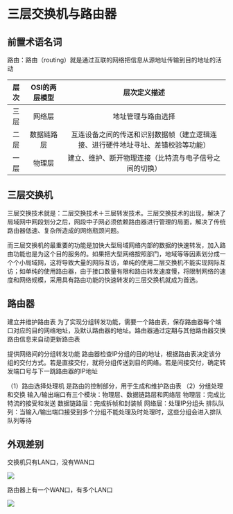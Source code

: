 # 三层交换机与路由器


## 前置术语名词

路由：路由（routing）就是通过互联的网络把信息从源地址传输到目的地址的活动

|层次|OSI的两层模型|层次定义描述|
|:-:|:-:|:-:
|三层|网络层|地址管理与路由选择|
|二层|数据链路层|互连设备之间的传送和识别数据帧（建立逻辑连接、进行硬件地址寻址、差错校验等功能）|
|一层|物理层|建立、维护、断开物理连接（比特流与电子信号之间的切换）

## 三层交换机

三层交换技术就是：二层交换技术＋三层转发技术。三层交换技术的出现，解决了局域网中网段划分之后，网段中子网必须依赖路由器进行管理的局面，解决了传统路由器低速、复杂所造成的网络瓶颈问题。

而三层交换机的最重要的功能是加快大型局域网络内部的数据的快速转发，加入路由功能也是为这个目的服务的。如果把大型网络按照部门，地域等等因素划分成一个个小局域网，这将导致大量的网际互访，单纯的使用二层交换机不能实现网际互访；如单纯的使用路由器，由于接口数量有限和路由转发速度慢，将限制网络的速度和网络规模，采用具有路由功能的快速转发的三层交换机就成为首选。



## 路由器

建立并维护路由表 
为了实现分组转发功能，需要一个路由表，保存路由器每个端口对应的目的网络地址，及默认路由器的地址。路由器通过定期与其他路由器交换路由信息来自动更新路由表

提供网络间的分组转发功能 
路由器检查IP分组的目的地址，根据路由表决定该分组的交付方式。若是直接交付，就将分组传送到目的网络。若是间接交付，确定转发端口号与下一跳路由器的IP地址

（1）路由选择处理机 
是路由的控制部分，用于生成和维护路由表 
（2）分组处理和交换 
输入/输出端口有三个模块：物理层、数据链路层和网络层 
物理层：完成比特流的接受和发送 
数据链路层：完成拆帧和封装帧 
网络层：处理IP分组头 
排队队列：当输入/输出端口接受到多个分组不能处理及时处理时，这些分组会进入排队队列等待


## 外观差别

交换机只有LAN口，没有WAN口

![](https://i.postimg.cc/SKwKxB12/Snipaste-2019-07-24-21-18-36.png)

路由器上有一个WAN口，有多个LAN口

![](https://i.postimg.cc/wxPLLWT7/2019-07-30-170044.png)


